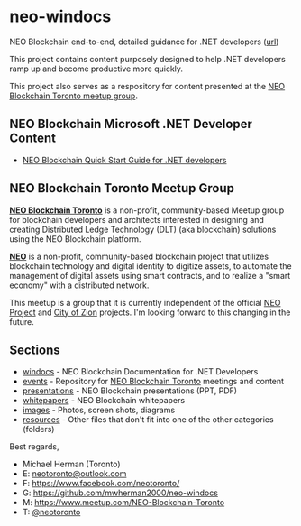 # neo-windocs

NEO Blockchain end-to-end, detailed guidance for .NET developers ([url](https://github.com/mwherman2000/neo-windocs))

This project contains content purposely designed to help .NET developers ramp up and become productive more quickly.

This project also serves as a respository for content presented at the [NEO Blockchain Toronto meetup group](https://www.meetup.com/NEO-Blockchain-Toronto/).

## NEO Blockchain Microsoft .NET Developer Content

* [NEO Blockchain Quick Start Guide for .NET developers](https://github.com/mwherman2000/neo-windocs/tree/master/windocs/quickstart-csharp)

## NEO Blockchain Toronto Meetup Group

**[NEO Blockchain Toronto](https://www.meetup.com/NEO-Blockchain-Toronto/)** is a non-profit, community-based Meetup group for blockchain developers and architects interested in designing and creating Distributed Ledge Technology (DLT) (aka blockchain) solutions using the NEO Blockchain platform.

**[NEO](https://neo.org/)** is a non-profit, community-based blockchain project that utilizes blockchain technology and digital identity to digitize assets, to automate the management of digital assets using smart contracts, and to realize a "smart economy" with a distributed network.

This meetup is a group that it is currently independent of the official [NEO Project](https://github.com/neo-project) and [City of Zion](https://github.com/CityOfZion/) projects. I'm looking forward to this changing in the future.

## Sections

* [windocs](https://github.com/mwherman2000/neo-windocs/tree/master/windocs) - NEO Blockchain Documentation for .NET Developers
* [events](https://github.com/mwherman2000/neo-windocs/tree/master/events) - Repository for [NEO Blockchain Toronto](https://www.meetup.com/NEO-Blockchain-Toronto/) meetings and content
* [presentations](https://github.com/mwherman2000/neo-windocs/tree/master/presentations) - NEO Blockchain presentations (PPT, PDF)
* [whitepapers](https://github.com/mwherman2000/neo-windocs/tree/master/whitepapers) - NEO Blockchain whitepapers
* [images](https://github.com/mwherman2000/neo-windocs/tree/master/images) - Photos, screen shots, diagrams
* [resources](https://github.com/mwherman2000/neo-windocs/tree/master/resources) - Other files that don't fit into one of the other categories (folders)

Best regards,
* Michael Herman (Toronto)
* E: [neotoronto@outlook.com](mailto:neotoronto@outlook.com)
* F: https://www.facebook.com/neotoronto/
* G: https://github.com/mwherman2000/neo-windocs
* M: https://www.meetup.com/NEO-Blockchain-Toronto
* T: [@neotoronto](https://twitter.com/NeoToronto)

